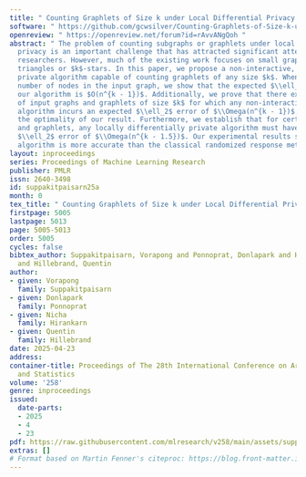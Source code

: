 ```yaml
---
title: " Counting Graphlets of Size k under Local Differential Privacy "
software: " https://github.com/gcwsilver/Counting-Graphlets-of-Size-k-under-Local-Differential-Privacy "
openreview: " https://openreview.net/forum?id=rAvvANgQoh "
abstract: " The problem of counting subgraphs or graphlets under local differential
  privacy is an important challenge that has attracted significant attention from
  researchers. However, much of the existing work focuses on small graphlets like
  triangles or $k$-stars. In this paper, we propose a non-interactive, locally differentially
  private algorithm capable of counting graphlets of any size $k$. When $n$ is the
  number of nodes in the input graph, we show that the expected $\\ell_2$ error of
  our algorithm is $O(n^{k - 1})$. Additionally, we prove that there exists a class
  of input graphs and graphlets of size $k$ for which any non-interactive counting
  algorithm incurs an expected $\\ell_2$ error of $\\Omega(n^{k - 1})$, demonstrating
  the optimality of our result. Furthermore, we establish that for certain input graphs
  and graphlets, any locally differentially private algorithm must have an expected
  $\\ell_2$ error of $\\Omega(n^{k - 1.5})$. Our experimental results show that our
  algorithm is more accurate than the classical randomized response method. "
layout: inproceedings
series: Proceedings of Machine Learning Research
publisher: PMLR
issn: 2640-3498
id: suppakitpaisarn25a
month: 0
tex_title: " Counting Graphlets of Size k under Local Differential Privacy "
firstpage: 5005
lastpage: 5013
page: 5005-5013
order: 5005
cycles: false
bibtex_author: Suppakitpaisarn, Vorapong and Ponnoprat, Donlapark and Hirankarn, Nicha
  and Hillebrand, Quentin
author:
- given: Vorapong
  family: Suppakitpaisarn
- given: Donlapark
  family: Ponnoprat
- given: Nicha
  family: Hirankarn
- given: Quentin
  family: Hillebrand
date: 2025-04-23
address:
container-title: Proceedings of The 28th International Conference on Artificial Intelligence
  and Statistics
volume: '258'
genre: inproceedings
issued:
  date-parts:
  - 2025
  - 4
  - 23
pdf: https://raw.githubusercontent.com/mlresearch/v258/main/assets/suppakitpaisarn25a/suppakitpaisarn25a.pdf
extras: []
# Format based on Martin Fenner's citeproc: https://blog.front-matter.io/posts/citeproc-yaml-for-bibliographies/
---
```

